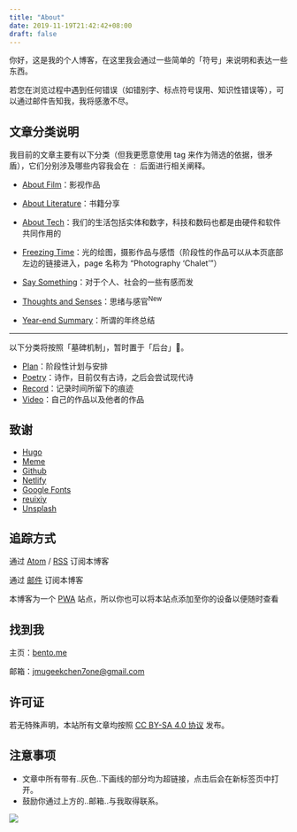 ```yaml
---
title: "About"
date: 2019-11-19T21:42:42+08:00
draft: false
---
```


你好，这是我的个人博客，在这里我会通过一些简单的「符号」来说明和表达一些东西。

若您在浏览过程中遇到任何错误（如错别字、标点符号误用、知识性错误等），可以通过邮件告知我，我将感激不尽。

## 文章分类说明

我目前的文章主要有以下分类（但我更愿意使用 tag 来作为筛选的依据，很矛盾），它们分别涉及哪些内容我会在 `：` 后面进行相关阐释。

- [About Film](https://dawner.top/categories/about-film/)：影视作品
- [About Literature](https://dawner.top/categories/about-literature/)：书籍分享
- [About Tech](https://dawner.top/categories/about-tech/)：我们的生活包括实体和数字，科技和数码也都是由硬件和软件共同作用的
- [Freezing Time](https://dawner.top/categories/freezing-time/)：光的绘图，摄影作品与感悟（阶段性的作品可以从本页底部左边的链接进入，page 名称为 “Photography ‘Chalet’”）

- [Say Something](https://dawner.top/categories/say-something/)：对于个人、社会的一些有感而发
- [Thoughts and Senses](https://dawner.top/categories/thoughts-and-senses/)：思绪与感官<sup>New</sup>

- [Year-end Summary](https://dawner.top/categories/year-end-summary/)：所谓的年终总结

---

以下分类将按照「墓碑机制」，暂时置于「后台」🤳。

- [Plan](https://dawner.top/categories/plan/)：阶段性计划与安排
- [Poetry](https://dawner.top/categories/poetry/)：诗作，目前仅有古诗，之后会尝试现代诗
- [Record](https://dawner.top/categories/record/)：记录时间所留下的痕迹
- [Video](https://dawner.top/categories/video/)：自己的作品以及他者的作品

## 致谢

- [Hugo](https://gohugo.io/)
- [Meme](https://themes.gohugo.io/hugo-theme-meme/)
- [Github](https://github.com/)
- [Netlify](https://app.netlify.com/)
- [Google Fonts](https://fonts.google.com/)
- [reuixiy](https://io-oi.me/)
- [Unsplash](https://unsplash.com/)

## 追踪方式

通过 [Atom](https://dawner.top/atom.xml) / [RSS](https://dawner.top/rss.xml) 订阅本博客

通过 [邮件](http://eepurl.com/gZ4Djv) 订阅本博客

本博客为一个 [PWA](https://web.dev/progressive-web-apps/) 站点，所以你也可以将本站点添加至你的设备以便随时查看

## 找到我

主页：[bento.me](https://bento.me/xiwei)

邮箱：[jmugeekchen7one@gmail.com](https://mail.google.com/mail/u/0/?view=cm&fs=1&tf=1&source=mailto&to=jmugeekchen7one@gmail.com)

##  许可证

若无特殊声明，本站所有文章均按照 [CC BY-SA 4.0 协议](https://creativecommons.org/licenses/by-sa/4.0/) 发布。

## 注意事项

* 文章中所有带有..灰色..下画线的部分均为超链接，点击后会在新标签页中打开。
* 鼓励你通过上方的..邮箱..与我取得联系。



![](https://dawnblog-1300625500.cos.ap-guangzhou.myqcloud.com/images/20210527235410.png)